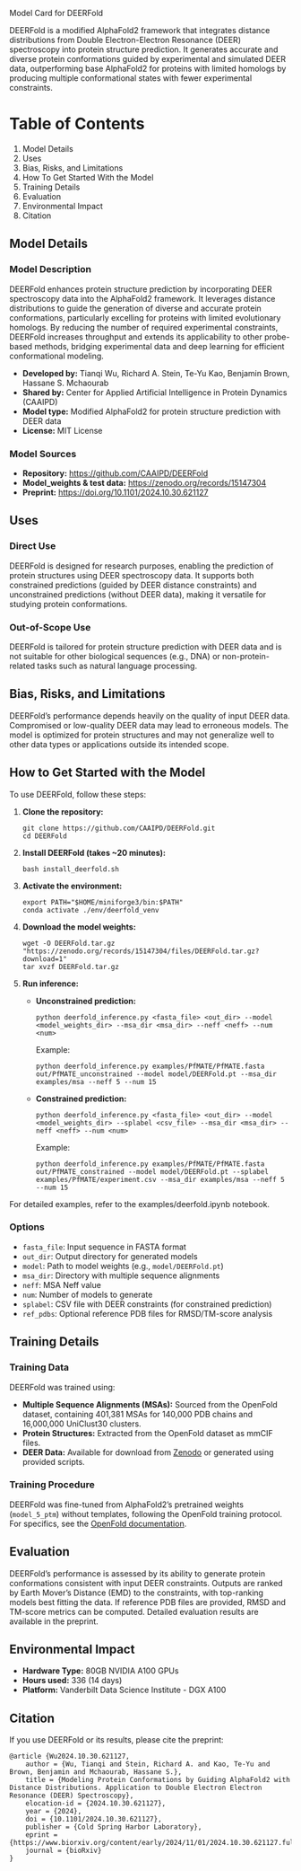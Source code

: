 Model Card for DEERFold

DEERFold is a modified AlphaFold2 framework that integrates distance distributions from Double Electron-Electron Resonance (DEER) spectroscopy into protein structure prediction. It generates accurate and diverse protein conformations guided by experimental and simulated DEER data, outperforming base AlphaFold2 for proteins with limited homologs by producing multiple conformational states with fewer experimental constraints.

# Table of Contents

1. Model Details
2. Uses
3. Bias, Risks, and Limitations
4. How To Get Started With the Model
5. Training Details
6. Evaluation
7. Environmental Impact
8. Citation

## Model Details

### Model Description

DEERFold enhances protein structure prediction by incorporating DEER spectroscopy data into the AlphaFold2 framework. It leverages distance distributions to guide the generation of diverse and accurate protein conformations, particularly excelling for proteins with limited evolutionary homologs. By reducing the number of required experimental constraints, DEERFold increases throughput and extends its applicability to other probe-based methods, bridging experimental data and deep learning for efficient conformational modeling.

- **Developed by:** Tianqi Wu, Richard A. Stein, Te-Yu Kao, Benjamin Brown, Hassane S. Mchaourab
- **Shared by:** Center for Applied Artificial Intelligence in Protein Dynamics (CAAIPD)
- **Model type:** Modified AlphaFold2 for protein structure prediction with DEER data
- **License:** MIT License

### Model Sources

- **Repository:** https://github.com/CAAIPD/DEERFold
- **Model_weights & test data:** https://zenodo.org/records/15147304
- **Preprint:** https://doi.org/10.1101/2024.10.30.621127

## Uses

### Direct Use

DEERFold is designed for research purposes, enabling the prediction of protein structures using DEER spectroscopy data. It supports both constrained predictions (guided by DEER distance constraints) and unconstrained predictions (without DEER data), making it versatile for studying protein conformations.

### Out-of-Scope Use

DEERFold is tailored for protein structure prediction with DEER data and is not suitable for other biological sequences (e.g., DNA) or non-protein-related tasks such as natural language processing.

## Bias, Risks, and Limitations

DEERFold’s performance depends heavily on the quality of input DEER data. Compromised or low-quality DEER data may lead to erroneous models. The model is optimized for protein structures and may not generalize well to other data types or applications outside its intended scope.

## How to Get Started with the Model

To use DEERFold, follow these steps:

1. **Clone the repository:**

   ```
   git clone https://github.com/CAAIPD/DEERFold.git
   cd DEERFold
   ```

2. **Install DEERFold (takes \~20 minutes):**

   ```
   bash install_deerfold.sh
   ```

3. **Activate the environment:**

   ```
   export PATH="$HOME/miniforge3/bin:$PATH"
   conda activate ./env/deerfold_venv
   ```

4. **Download the model weights:**

   ```
   wget -O DEERFold.tar.gz "https://zenodo.org/records/15147304/files/DEERFold.tar.gz?download=1"
   tar xvzf DEERFold.tar.gz
   ```

5. **Run inference:**

   - **Unconstrained prediction:**

     ```
     python deerfold_inference.py <fasta_file> <out_dir> --model <model_weights_dir> --msa_dir <msa_dir> --neff <neff> --num <num>
     ```

     Example:

     ```
     python deerfold_inference.py examples/PfMATE/PfMATE.fasta out/PfMATE_unconstrained --model model/DEERFold.pt --msa_dir examples/msa --neff 5 --num 15
     ```
   - **Constrained prediction:**

     ```
     python deerfold_inference.py <fasta_file> <out_dir> --model <model_weights_dir> --splabel <csv_file> --msa_dir <msa_dir> --neff <neff> --num <num>
     ```

     Example:

     ```
     python deerfold_inference.py examples/PfMATE/PfMATE.fasta out/PfMATE_constrained --model model/DEERFold.pt --splabel examples/PfMATE/experiment.csv --msa_dir examples/msa --neff 5 --num 15
     ```

For detailed examples, refer to the examples/deerfold.ipynb notebook.

### Options

- `fasta_file`: Input sequence in FASTA format
- `out_dir`: Output directory for generated models
- `model`: Path to model weights (e.g., `model/DEERFold.pt`)
- `msa_dir`: Directory with multiple sequence alignments
- `neff`: MSA Neff value
- `num`: Number of models to generate
- `splabel`: CSV file with DEER constraints (for constrained prediction)
- `ref_pdbs`: Optional reference PDB files for RMSD/TM-score analysis

## Training Details

### Training Data

DEERFold was trained using:

- **Multiple Sequence Alignments (MSAs):** Sourced from the OpenFold dataset, containing 401,381 MSAs for 140,000 PDB chains and 16,000,000 UniClust30 clusters.
- **Protein Structures:** Extracted from the OpenFold dataset as mmCIF files.
- **DEER Data:** Available for download from [Zenodo](https://zenodo.org/records/1514730) or generated using provided scripts.

### Training Procedure

DEERFold was fine-tuned from AlphaFold2’s pretrained weights (`model_5_ptm`) without templates, following the OpenFold training protocol. For specifics, see the [OpenFold documentation](https://openfold.readthedocs.io/en/latest/).

## Evaluation

DEERFold’s performance is assessed by its ability to generate protein conformations consistent with input DEER constraints. Outputs are ranked by Earth Mover’s Distance (EMD) to the constraints, with top-ranking models best fitting the data. If reference PDB files are provided, RMSD and TM-score metrics can be computed. Detailed evaluation results are available in the preprint.

## Environmental Impact

- **Hardware Type:** 80GB NVIDIA A100 GPUs
- **Hours used:** 336 (14 days)
- **Platform:** Vanderbilt Data Science Institute - DGX A100

## Citation

If you use DEERFold or its results, please cite the preprint:

```
@article {Wu2024.10.30.621127,
	author = {Wu, Tianqi and Stein, Richard A. and Kao, Te-Yu and Brown, Benjamin and Mchaourab, Hassane S.},
	title = {Modeling Protein Conformations by Guiding AlphaFold2 with Distance Distributions. Application to Double Electron Electron Resonance (DEER) Spectroscopy},
	elocation-id = {2024.10.30.621127},
	year = {2024},
	doi = {10.1101/2024.10.30.621127},
	publisher = {Cold Spring Harbor Laboratory},
	eprint = {https://www.biorxiv.org/content/early/2024/11/01/2024.10.30.621127.full.pdf},
	journal = {bioRxiv}
}
```